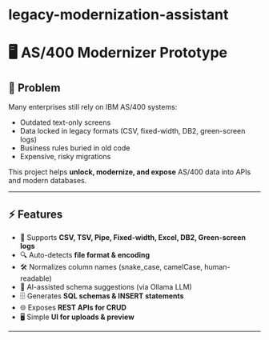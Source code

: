 ﻿# legacy-modernization-assistant

 # 🖥️ AS/400 Modernizer Prototype

## 🚀 Problem
Many enterprises still rely on IBM AS/400 systems:
- Outdated text-only screens
- Data locked in legacy formats (CSV, fixed-width, DB2, green-screen logs)
- Business rules buried in old code
- Expensive, risky migrations

This project helps **unlock, modernize, and expose** AS/400 data into APIs and modern databases.

---

## ⚡ Features
- 📂 Supports **CSV, TSV, Pipe, Fixed-width, Excel, DB2, Green-screen logs**
- 🔍 Auto-detects **file format & encoding**
- 🛠️ Normalizes column names (snake_case, camelCase, human-readable)
- 🤖 AI-assisted schema suggestions (via Ollama LLM)
- 🗄️ Generates **SQL schemas & INSERT statements**
- 🌐 Exposes **REST APIs for CRUD**
- 🖥️ Simple **UI for uploads & preview**

---

